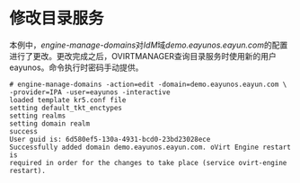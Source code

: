 # 修改目录服务

本例中，*engine-manage-domains*对*IdM*域*demo.eayunos.eayun.com*的配置进行了更改。更改完成之后，OVIRTMANAGER查询目录服务时使用新的用户eayunos。命令执行时密码手动提供。

    # engine-manage-domains -action=edit -domain=demo.eayunos.eayun.com \
    -provider=IPA -user=eayunos -interactive
    loaded template kr5.conf file
    setting default_tkt_enctypes
    setting realms
    setting domain realm
    success
    User guid is: 6d580ef5-130a-4931-bcd0-23bd23028ece
    Successfully added domain demo.eayunos.eayun.com. oVirt Engine restart is
    required in order for the changes to take place (service ovirt-engine restart).
